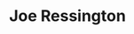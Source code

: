 ---
avatar: /images/people/joe.jpg
avatar_small: /images/people/joe_small.jpg
bio: UK podcaster and FOSS advocate.
homepage: https://joeress.com/
instagram: null
linkedin: null
title: Joe Ressington
twitter: https://x.com/joeressington
type: host
username: joe
youtube: null
---